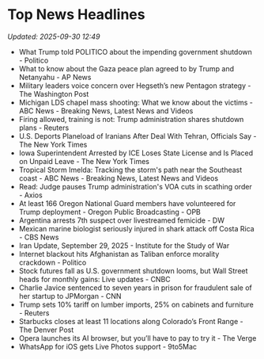 # Top News Headlines

_Updated: 2025-09-30 12:49_

- What Trump told POLITICO about the impending government shutdown - Politico
- What to know about the Gaza peace plan agreed to by Trump and Netanyahu - AP News
- Military leaders voice concern over Hegseth’s new Pentagon strategy - The Washington Post
- Michigan LDS chapel mass shooting: What we know about the victims - ABC News - Breaking News, Latest News and Videos
- Firing allowed, training is not: Trump administration shares shutdown plans - Reuters
- U.S. Deports Planeload of Iranians After Deal With Tehran, Officials Say - The New York Times
- Iowa Superintendent Arrested by ICE Loses State License and Is Placed on Unpaid Leave - The New York Times
- Tropical Storm Imelda: Tracking the storm's path near the Southeast coast - ABC News - Breaking News, Latest News and Videos
- Read: Judge pauses Trump administration's VOA cuts in scathing order - Axios
- At least 166 Oregon National Guard members have volunteered for Trump deployment - Oregon Public Broadcasting - OPB
- Argentina arrests 7th suspect over livestreamed femicide - DW
- Mexican marine biologist seriously injured in shark attack off Costa Rica - CBS News
- Iran Update, September 29, 2025 - Institute for the Study of War
- Internet blackout hits Afghanistan as Taliban enforce morality crackdown - Politico
- Stock futures fall as U.S. government shutdown looms, but Wall Street heads for monthly gains: Live updates - CNBC
- Charlie Javice sentenced to seven years in prison for fraudulent sale of her startup to JPMorgan - CNN
- Trump sets 10% tariff on lumber imports, 25% on cabinets and furniture - Reuters
- Starbucks closes at least 11 locations along Colorado’s Front Range - The Denver Post
- Opera launches its AI browser, but you’ll have to pay to try it - The Verge
- WhatsApp for iOS gets Live Photos support - 9to5Mac